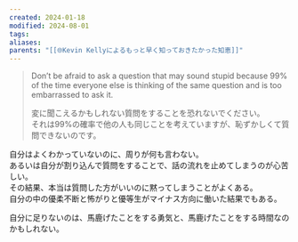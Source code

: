 ```yaml
---
created: 2024-01-18
modified: 2024-08-01
tags: 
aliases: 
parents: "[[🌐Kevin Kellyによるもっと早く知っておきたかった知恵]]"
---
```

 > Don’t be afraid to ask a question that may sound stupid because 99% of the time everyone else is thinking of the same question and is too embarrassed to ask it.
 > 
> 変に聞こえるかもしれない質問をすることを恐れないでください。  
> それは99%の確率で他の人も同じことを考えていますが、恥ずかしくて質問できないのです。

自分はよくわかっていないのに、周りが何も言わない。  
あるいは自分が割り込んで質問をすることで、話の流れを止めてしまうのが心苦しい。   
その結果、本当は質問した方がいいのに黙ってしまうことがよくある。  
自分の中の優柔不断と怖がりと優等生がマイナス方向に働いた結果でもある。

自分に足りないのは、馬鹿げたことをする勇気と、馬鹿げたことをする時間なのかもしれない。